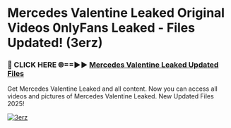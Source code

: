 # Mercedes Valentine Leaked Original Videos 0nlyFans Leaked - Files Updated! (3erz)

<h3>🔴 CLICK HERE 🌐==►► <a href="https://tinyurl.com/2m67pmp6" rel="nofollow">Mercedes Valentine Leaked Updated Files</a></h3>

Get Mercedes Valentine Leaked and all content. Now you can access all videos and pictures of Mercedes Valentine Leaked. New Updated Files 2025!

[![3erz](https://i.imgur.com/H4QAA4z.gif)](https://tinyurl.com/2m67pmp6)